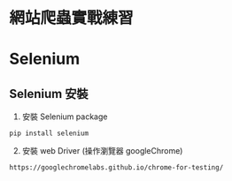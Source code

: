 # 網站爬蟲實戰練習

# Selenium

## Selenium 安裝
1. 安裝 Selenium package
```
pip install selenium
```
2. 安裝 web Driver (操作瀏覽器 googleChrome)
```
https://googlechromelabs.github.io/chrome-for-testing/
```



